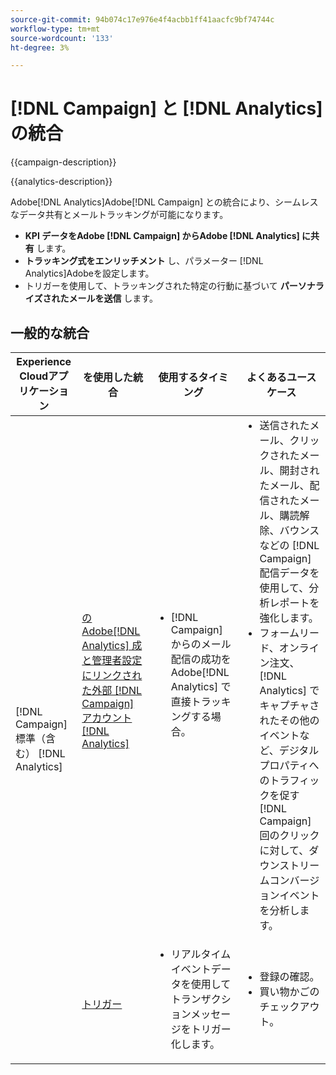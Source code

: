 ```yaml
---
source-git-commit: 94b074c17e976e4f4acbb1ff41aacfc9bf74744c
workflow-type: tm+mt
source-wordcount: '133'
ht-degree: 3%

---
```



# [!DNL Campaign] と [!DNL Analytics] の統合

{{campaign-description}}

{{analytics-description}}

Adobe[!DNL Analytics]Adobe[!DNL Campaign] との統合により、シームレスなデータ共有とメールトラッキングが可能になります。

+ **KPI データをAdobe [!DNL Campaign] からAdobe [!DNL Analytics] に共有** します。
+ **トラッキング式をエンリッチメント** し、パラメーター [!DNL Analytics]Adobeを設定します。
+ トリガーを使用して、トラッキングされた特定の行動に基づいて **パーソナライズされたメールを送信** します。

## 一般的な統合

<table>
    <thead>
        <tr>
            <th>Experience Cloudアプリケーション</th>
            <th>を使用した統合</th>
            <th>使用するタイミング</th>
            <th>よくあるユースケース</th>
        </tr>
    </thead>
     <tbody>
        <tr>
            <td rowspan="2">[!DNL Campaign] 標準（含む） [!DNL Analytics]</td>
            <td><a href="https://experienceleague.adobe.com/docs/campaign-standard-learn/tutorials/integrations/track-the-success-of-your-deliveries-in-analytics.html?lang=ja" target="_blank" rel="noreferrer">のAdobe[!DNL Analytics] 成と管理者設定にリンクされた外部 [!DNL Campaign] アカウント [!DNL Analytics]</a></td>
            <td>
                <ul style="margin-top: 0;">
                    <li>[!DNL Campaign] からのメール配信の成功をAdobe[!DNL Analytics] で直接トラッキングする場合。</li>
                </ul>
            </td>
            <td>
              <ul style="margin-top: 0;">
                <li>送信されたメール、クリックされたメール、開封されたメール、配信されたメール、購読解除、バウンスなどの [!DNL Campaign] 配信データを使用して、分析レポートを強化します。</li>
                <li>フォームリード、オンライン注文、[!DNL Analytics] でキャプチャされたその他のイベントなど、デジタルプロパティへのトラフィックを促す [!DNL Campaign] 回のクリックに対して、ダウンストリームコンバージョンイベントを分析します。</li>
              </ul>
            </td>
        </tr>
        <tr>
            <td><a href="../../integrations/tutorials/campaign-analytics/campaign-analytics-trigger.md" target="_blank" rel="noreferrer">トリガー</a></li>
            <td>
                <ul style="margin-top: 0;">
                    <li>リアルタイムイベントデータを使用してトランザクションメッセージをトリガー化します。</li>
                </ul>
            </td>
            <td>
              <ul style="margin-top: 0;">
                <li>登録の確認。</li>
                <li>買い物かごのチェックアウト。</li>
              </ul>
            </td>
        </tr>              
    </tbody>          
</table>

